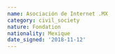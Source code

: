 ```yaml
---
name: Asociación de Internet .MX 
category: civil_society
nature: Fondation 
nationality: Mexique
date_signed: '2018-11-12'
---
```

    